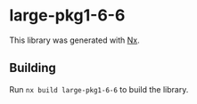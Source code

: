 # large-pkg1-6-6

This library was generated with [Nx](https://nx.dev).

## Building

Run `nx build large-pkg1-6-6` to build the library.
